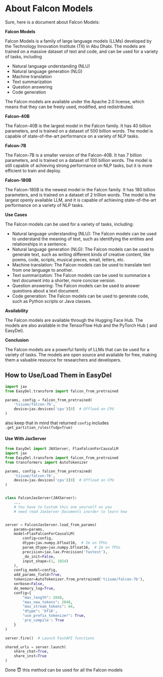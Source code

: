 # About Falcon Models

Sure, here is a document about Falcon Models:

**Falcon Models**

Falcon Models is a family of large language models (LLMs) developed by the Technology Innovation Institute (TII) in Abu
Dhabi. The models are trained on a massive dataset of text and code, and can be used for a variety of tasks, including

* Natural language understanding (NLU)
* Natural language generation (NLG)
* Machine translation
* Text summarization
* Question answering
* Code generation

The Falcon models are available under the Apache 2.0 license, which means that they can be freely used, modified, and
redistributed.

**Falcon-40B**

The Falcon-40B is the largest model in the Falcon family. It has 40 billion parameters, and is trained on a dataset of
500 billion words. The model is capable of state-of-the-art performance on a variety of NLP tasks.

**Falcon-7B**

The Falcon-7B is a smaller version of the Falcon-40B. It has 7 billion parameters, and is trained on a dataset of 100
billion words. The model is still capable of achieving strong performance on NLP tasks, but it is more efficient to
train and deploy.

**Falcon-180B**

The Falcon-180B is the newest model in the Falcon family. It has 180 billion parameters, and is trained on a dataset of
2 trillion words. The model is the largest openly available LLM, and it is capable of achieving state-of-the-art
performance on a variety of NLP tasks.

**Use Cases**

The Falcon models can be used for a variety of tasks, including:

* Natural language understanding (NLU): The Falcon models can be used to understand the meaning of text, such as
  identifying the entities and relationships in a sentence.
* Natural language generation (NLG): The Falcon models can be used to generate text, such as writing different kinds of
  creative content, like poems, code, scripts, musical pieces, email, letters, etc.
* Machine translation: The Falcon models can be used to translate text from one language to another.
* Text summarization: The Falcon models can be used to summarize a text document into a shorter, more concise version.
* Question answering: The Falcon models can be used to answer questions about a text document.
* Code generation: The Falcon models can be used to generate code, such as Python scripts or Java classes.

**Availability**

The Falcon models are available through the Hugging Face Hub. The models are also available in the TensorFlow Hub and
the PyTorch Hub ( and EasyDel).

**Conclusion**

The Falcon models are a powerful family of LLMs that can be used for a variety of tasks. The models are open source and
available for free, making them a valuable resource for researchers and developers.

## How to Use/Load Them in EasyDel

```python
import jax
from EasyDel.transform import falcon_from_pretrained

params, config = falcon_from_pretrained(
    'tiiuae/falcon-7b',
    device=jax.devices('cpu')[0]  # Offload on CPU
)
```

also keep that in mind that returned `config` includes `.get_partition_rules(fsdp=True)`

#### Use With JaxServer

```python
from EasyDel import JAXServer, FlaxFalconForCausalLM
import jax
from EasyDel.transform import falcon_from_pretrained
from transformers import AutoTokenizer

params, config = falcon_from_pretrained(
    'tiiuae/falcon-7b',
    device=jax.devices('cpu')[0]  # Offload on CPU
)


class FalconJaxServer(JAXServer):
    ...
    # You have to Custom this one yourself as you 
    # need read JaxServer Documents inorder to learn how


server = FalconJaxServer.load_from_params(
    params=params,
    model=FlaxFalconForCausalLM(
        config=config,
        dtype=jax.numpy.bfloat16,  # Im on TPUs
        param_dtype=jax.numpy.bfloat16,  # Im on TPUs
        precision=jax.lax.Precision('fastest'),
        _do_init=False,
        input_shape=(1, 1024)
    ),
    config_model=config,
    add_params_field=True,
    tokenizer=AutoTokenizer.from_pretrained('tiiuae/falcon-7b'),
    verbose=False,
    do_memory_log=True,
    config={
        "max_length": 2048,
        "max_new_tokens": 2048,
        "max_stream_tokens": 64,
        "dtype": 'bf16',
        "use_prefix_tokenizer": True,
        'pre_compile': True
    }
)

server.fire()  # Launch FastAPI functions

shared_urls = server.launch(
    share_chat=True,
    share_inst=True
)
```

Done 😇 this method can be used for all the Falcon models
